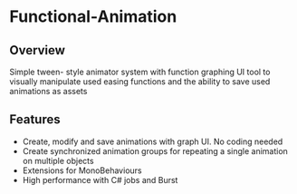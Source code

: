 # Functional-Animation

## Overview
 Simple tween- style animator system with function graphing UI tool to visually manipulate used easing functions and the ability
 to save used animations as assets

## Features
* Create, modify and save animations with graph UI. No coding needed
* Create synchronized animation groups for repeating a single animation on multiple objects
* Extensions for MonoBehaviours
* High performance with C# jobs and Burst